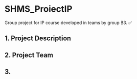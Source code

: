 # SHMS_ProiectIP
Group project for IP course developed in teams by group B3. ✅

## 1. Project Description


## 2. Project Team


## 3. 

